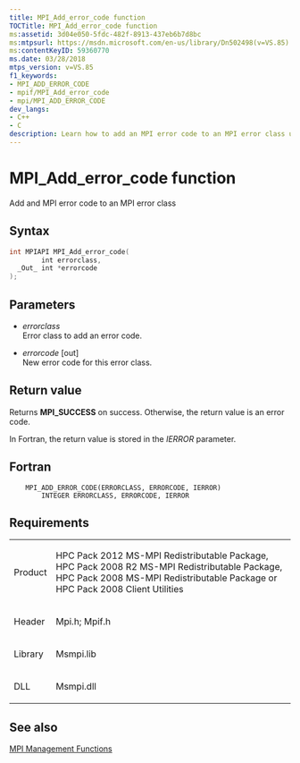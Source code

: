 ```yaml
---
title: MPI_Add_error_code function
TOCTitle: MPI_Add_error_code function
ms:assetid: 3d04e050-5fdc-482f-8913-437eb6b7d8bc
ms:mtpsurl: https://msdn.microsoft.com/en-us/library/Dn502498(v=VS.85)
ms:contentKeyID: 59360770
ms.date: 03/28/2018
mtps_version: v=VS.85
f1_keywords:
- MPI_ADD_ERROR_CODE
- mpif/MPI_Add_error_code
- mpi/MPI_ADD_ERROR_CODE
dev_langs:
- C++
- C
description: Learn how to add an MPI error code to an MPI error class using the MPI_Add_error_code function on Microsoft's official site.
---
```


# MPI\_Add\_error\_code function

Add and MPI error code to an MPI error class

## Syntax

``` c++
int MPIAPI MPI_Add_error_code(
        int errorclass,
  _Out_ int *errorcode
);
```

## Parameters

  - *errorclass*  
    Error class to add an error code.

  - *errorcode* \[out\]  
    New error code for this error class.

## Return value

Returns **MPI\_SUCCESS** on success. Otherwise, the return value is an error code.

In Fortran, the return value is stored in the *IERROR* parameter.

## Fortran

``` FORTRAN
    MPI_ADD_ERROR_CODE(ERRORCLASS, ERRORCODE, IERROR)
        INTEGER ERRORCLASS, ERRORCODE, IERROR
```

## Requirements

<table>
<colgroup>
<col/>
<col/>
</colgroup>
<tbody>
<tr class="odd">
<td><p>Product</p></td>
<td><p>HPC Pack 2012 MS-MPI Redistributable Package, HPC Pack 2008 R2 MS-MPI Redistributable Package, HPC Pack 2008 MS-MPI Redistributable Package or HPC Pack 2008 Client Utilities</p></td>
</tr>
<tr class="even">
<td><p>Header</p></td>
<td>Mpi.h;
Mpif.h</td>
</tr>
<tr class="odd">
<td><p>Library</p></td>
<td>Msmpi.lib</td>
</tr>
<tr class="even">
<td><p>DLL</p></td>
<td>Msmpi.dll</td>
</tr>
</tbody>
</table>


## See also

[MPI Management Functions](mpi-management-functions.md)

